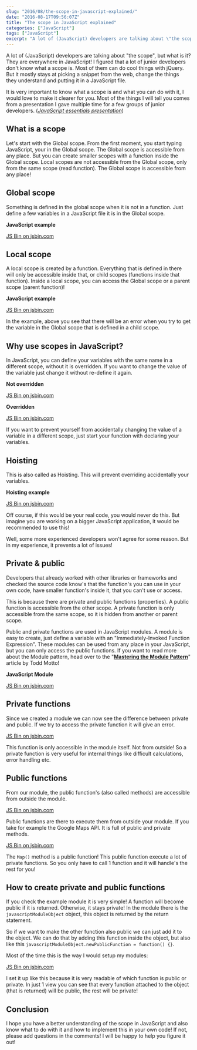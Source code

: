 ```yaml
---
slug: "2016/08/the-scope-in-javascript-explained/"
date: "2016-08-17T09:56:07Z"
title: "The scope in JavaScript explained"
categories: ["JavaScript"]
tags: ["JavaScript"]
excerpt: "A lot of (JavaScript) developers are talking about \"the scope\", but what is it? They are everywhe..."
---
```


A lot of (JavaScript) developers are talking about "the scope", but what is it? They are everywhere in JavaScript! I figured that a lot of junior developers don't know what a scope is. Most of them can do cool things with jQuery. But it mostly stays at picking a snippet from the web, change the things they understand and putting it in a JavaScript file.

It is very important to know what a scope is and what you can do with it, I would love to make it clearer for you. Most of the things I will tell you comes from a presentation I gave multiple time for a few groups of junior developers. (_[JavaScript essentials presentation](http://slides.com/raymonschouwenaar-1/javascript-essentials#/8)_)

## What is a scope

Let's start with the Global scope. From the first moment, you start typing JavaScript, your in the Global scope. The Global scope is accessible from any place. But you can create smaller scopes with a function inside the Global scope. Local scopes are not accessible from the Global scope, only from the same scope (read function). The Global scope is accessible from any place!

## Global scope

Something is defined in the global scope when it is not in a function. Just define a few variables in a JavaScript file it is in the Global scope.

**JavaScript example**

[JS Bin on jsbin.com](http://jsbin.com/gicutut/embed?js,console)<script src="http://static.jsbin.com/js/embed.min.js?3.39.11"></script>

## Local scope

A local scope is created by a function. Everything that is defined in there will only be accessible inside that, or child scopes (functions inside that function). Inside a local scope, you can access the Global scope or a parent scope (parent function)!

**JavaScript example**

[JS Bin on jsbin.com](http://jsbin.com/domigov/embed?js,console)<script src="http://static.jsbin.com/js/embed.min.js?3.39.11"></script>

In the example, above you see that there will be an error when you try to get the variable in the Global scope that is defined in a child scope.

## Why use scopes in JavaScript?

In JavaScript, you can define your variables with the same name in a different scope, without it is overridden. If you want to change the value of the variable just change it without re-define it again.

**Not overridden**

[JS Bin on jsbin.com](http://jsbin.com/nejide/embed?js,console)<script src="http://static.jsbin.com/js/embed.min.js?3.39.11"></script>

**Overridden**

[JS Bin on jsbin.com](http://jsbin.com/zodaqo/embed?js,console)<script src="http://static.jsbin.com/js/embed.min.js?3.39.11"></script>

If you want to prevent yourself from accidentally changing the value of a variable in a different scope, just start your function with declaring your variables.

## Hoisting

This is also called as Hoisting. This will prevent overriding accidentally your variables.

**Hoisting example**

[JS Bin on jsbin.com](http://jsbin.com/kuhotok/embed?js,console)<script src="http://static.jsbin.com/js/embed.min.js?3.39.11"></script>

Off course, if this would be your real code, you would never do this. But imagine you are working on a bigger JavaScript application, it would be recommended to use this!

Well, some more experienced developers won't agree for some reason. But in my experience, it prevents a lot of issues!

## Private & public

Developers that already worked with other libraries or frameworks and checked the source code know's that the function's you can use in your own code, have smaller function's inside it, that you can't use or access.

This is because there are private and public functions (properties). A public function is accessible from the other scope. A private function is only accessible from the same scope, so it is hidden from another or parent scope.

Public and private functions are used in JavaScript modules. A module is easy to create, just define a variable with an "Immediately-Invoked Function Expression". These modules can be used from any place in your JavaScript, but you can only access the public functions. If you want to read more about the Module pattern, head over to the "**[Mastering the Module Pattern](https://toddmotto.com/mastering-the-module-pattern/)**" article by Todd Motto!

**JavaScript Module**

[JS Bin on jsbin.com](http://jsbin.com/fiqutij/4/embed?js)<script src="http://static.jsbin.com/js/embed.min.js?3.39.11"></script>

## Private functions

Since we created a module we can now see the difference between private and public. If we try to access the private function it will give an error.

[JS Bin on jsbin.com](http://jsbin.com/dowazit/embed?js,console)<script src="http://static.jsbin.com/js/embed.min.js?3.39.11"></script>

This function is only accessible in the module itself. Not from outside! So a private function is very useful for internal things like difficult calculations, error handling etc.

## Public functions

From our module, the public function's (also called methods) are accessible from outside the module.

[JS Bin on jsbin.com](http://jsbin.com/fidila/embed?js,console)<script src="http://static.jsbin.com/js/embed.min.js?3.39.11"></script>

Public functions are there to execute them from outside your module. If you take for example the Google Maps API. It is full of public and private methods.

[JS Bin on jsbin.com](http://jsbin.com/bidicu/embed?js)<script src="http://static.jsbin.com/js/embed.min.js?3.39.11"></script>

The `Map()` method is a public function! This public function execute a lot of private functions. So you only have to call 1 function and it will handle's the rest for you!

## How to create private and public functions

If you check the example module it is very simple! A function will become public if it is returned. Otherwise, it stays private! In the module there is the `javascriptModuleObject` object, this object is returned by the return statement.

So if we want to make the other function also public we can just add it to the object. We can do that by adding this function inside the object, but also like this `javascriptModuleObject.newPublicFunction = function() {}`.

Most of the time this is the way I would setup my modules:

[JS Bin on jsbin.com](http://jsbin.com/hisupo/embed?js,console)<script src="http://static.jsbin.com/js/embed.min.js?3.39.11"></script>

I set it up like this because it is very readable of which function is public or private. In just 1 view you can see that every function attached to the object (that is returned) will be public, the rest will be private!

## Conclusion

I hope you have a better understanding of the scope in JavaScript and also know what to do with it and how to implement this in your own code! If not, please add questions in the comments! I will be happy to help you figure it out!